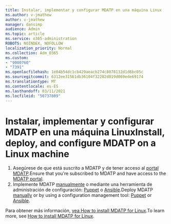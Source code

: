 ```yaml
---
title: Instalar, implementar y configurar MDATP en una máquina Linux
ms.author: v-jmathew
author: v-jmathew
manager: dansimp
audience: Admin
ms.topic: article
ms.service: o365-administration
ROBOTS: NOINDEX, NOFOLLOW
localization_priority: Normal
ms.collection: Adm_O365
ms.custom:
- "9000760"
- "7391"
ms.openlocfilehash: 1e04b54dc1cb429aeacb274c8078132d1d6bc05c
ms.sourcegitcommit: 6312ee31561db36104f32282d019d069ede69174
ms.translationtype: MT
ms.contentlocale: es-ES
ms.lasthandoff: 03/11/2021
ms.locfileid: "50737809"
---
```

# <a name="install-deploy-and-configure-mdatp-on-a-linux-machine"></a><span data-ttu-id="faec3-102">Instalar, implementar y configurar MDATP en una máquina Linux</span><span class="sxs-lookup"><span data-stu-id="faec3-102">Install, deploy, and configure MDATP on a Linux machine</span></span>

1. <span data-ttu-id="faec3-103">Asegúrese de que está suscrito a MDATP y de tener acceso al [portal MDATP](https://go.microsoft.com/fwlink/?linkid=2144512).</span><span class="sxs-lookup"><span data-stu-id="faec3-103">Ensure that you're subscribed to MDATP and have access to the [MDATP portal](https://go.microsoft.com/fwlink/?linkid=2144512).</span></span>
2. <span data-ttu-id="faec3-104">Implemente MDATP [manualmente](https://go.microsoft.com/fwlink/?linkid=2144809) o mediante una herramienta de administración de configuración: [Puppet](https://go.microsoft.com/fwlink/?linkid=2144715) o [Ansible](https://go.microsoft.com/fwlink/?linkid=2144716).</span><span class="sxs-lookup"><span data-stu-id="faec3-104">Deploy MDATP [manually](https://go.microsoft.com/fwlink/?linkid=2144809) or by using a configuration management tool: [Puppet](https://go.microsoft.com/fwlink/?linkid=2144715) or [Ansible](https://go.microsoft.com/fwlink/?linkid=2144716).</span></span>

<span data-ttu-id="faec3-105">Para obtener más información, [vea How to install MDATP for Linux](https://go.microsoft.com/fwlink/?linkid=2144717).</span><span class="sxs-lookup"><span data-stu-id="faec3-105">To learn more, see [How to install MDATP for Linux](https://go.microsoft.com/fwlink/?linkid=2144717).</span></span>
